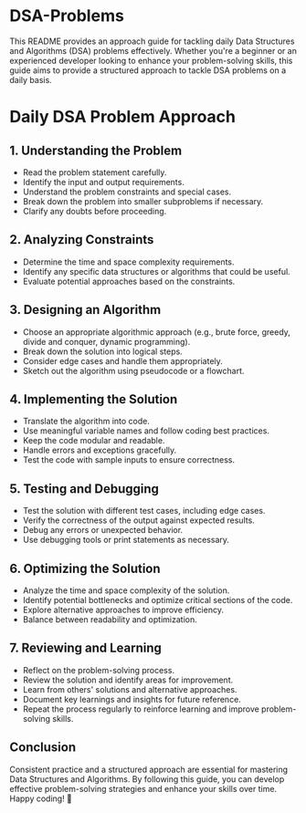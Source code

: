 # DSA-Problems
This README provides an approach guide for tackling daily Data Structures and Algorithms (DSA) problems effectively. Whether you're a beginner or an experienced developer looking to enhance your problem-solving skills, this guide aims to provide a structured approach to tackle DSA problems on a daily basis.
# Daily DSA Problem Approach
## 1. Understanding the Problem
- Read the problem statement carefully.
- Identify the input and output requirements.
- Understand the problem constraints and special cases.
- Break down the problem into smaller subproblems if necessary.
- Clarify any doubts before proceeding.

## 2. Analyzing Constraints
- Determine the time and space complexity requirements.
- Identify any specific data structures or algorithms that could be useful.
- Evaluate potential approaches based on the constraints.

## 3. Designing an Algorithm
- Choose an appropriate algorithmic approach (e.g., brute force, greedy, divide and conquer, dynamic programming).
- Break down the solution into logical steps.
- Consider edge cases and handle them appropriately.
- Sketch out the algorithm using pseudocode or a flowchart.

## 4. Implementing the Solution
- Translate the algorithm into code.
- Use meaningful variable names and follow coding best practices.
- Keep the code modular and readable.
- Handle errors and exceptions gracefully.
- Test the code with sample inputs to ensure correctness.

## 5. Testing and Debugging
- Test the solution with different test cases, including edge cases.
- Verify the correctness of the output against expected results.
- Debug any errors or unexpected behavior.
- Use debugging tools or print statements as necessary.

## 6. Optimizing the Solution
- Analyze the time and space complexity of the solution.
- Identify potential bottlenecks and optimize critical sections of the code.
- Explore alternative approaches to improve efficiency.
- Balance between readability and optimization.

## 7. Reviewing and Learning
- Reflect on the problem-solving process.
- Review the solution and identify areas for improvement.
- Learn from others' solutions and alternative approaches.
- Document key learnings and insights for future reference.
- Repeat the process regularly to reinforce learning and improve problem-solving skills.

## Conclusion
Consistent practice and a structured approach are essential for mastering Data Structures and Algorithms. By following this guide, you can develop effective problem-solving strategies and enhance your skills over time. Happy coding! 🚀
